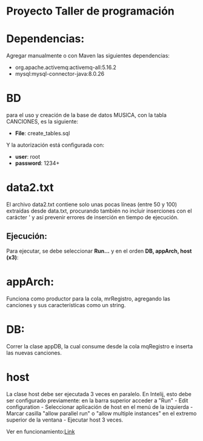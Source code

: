 # Proyecto Taller de programación

# Dependencias:
Agregar manualmente o con Maven las siguientes dependencias:

* org.apache.activemq:activemq-all:5.16.2
* mysql:mysql-connector-java:8.0.26

# BD

para el uso y creación de la base de datos MUSICA, con la tabla CANCIONES, es la siguiente:

* **File**: create_tables.sql

Y la autorización está configurada con:
* **user**: root
* **password**: 1234+

# data2.txt

El archivo data2.txt contiene solo unas pocas líneas (entre 50 y 100) extraídas desde data.txt, procurando también no incluir inserciones con el carácter ' y así prevenir errores de inserción en tiempo de ejecución.


## Ejecución:

Para ejecutar, se debe seleccionar **Run...** y en el orden **DB, appArch, host (x3)**:


# appArch:
Funciona como productor para la cola, mrRegistro, agregando las canciones y sus características como un string.

# DB:
Correr la clase appDB, la cual consume desde la cola mqRegistro e inserta las nuevas canciones.

# host

La clase host debe ser ejecutada 3 veces en paralelo. En Intelij, esto debe ser configurado previamente: en la barra superior acceder a "Run" - Edit configuration - Seleccionar aplicación de host en el menú de la izquierda - Marcar casilla "allow parallel run" o "allow multiple instances" en el extremo superior de la ventana - Ejecutar host 3 veces.

Ver en funcionamiento:[Link](https://youtu.be/D87Fc6UFoCA)
